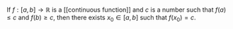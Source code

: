 If $f:[a,b]\to \mathbb{R}$ is a [[continuous function]] and $c$ is a number such that $f(a)\le c$ and $f(b)\ge c$, then there exists $x_0\in[a,b]$ such that $f(x_0)=c$.